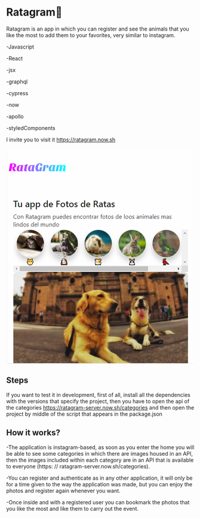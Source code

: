 # Ratagram🐹


Ratagram is an app in which you can register and see the animals that you like the most to add them to your favorites, very similar to instagram.

-Javascript

-React

-jsx

-graphql

-cypress

-now

-apollo

-styledComponents

I invite you to visit it https://ratagram.now.sh

<img src="./ss/Ratagram.png"/>

## Steps
If you want to test it in development, first of all, install all the dependencies with the versions that specify the project, then you have to open the api of the categories https://ratagram-server.now.sh/categories and then open the project by middle of the script that appears in the package.json

## How it works?
-The application is instagram-based, as soon as you enter the home you will be able to see some categories in which there are images housed in an API, then the images included within each category are in an API that is available to everyone (https: // ratagram-server.now.sh/categories).

-You can register and authenticate as in any other application, it will only be for a time given to the way the application was made, but you can enjoy the photos and register again whenever you want.

-Once inside and with a registered user you can bookmark the photos that you like the most and like them to carry out the event.

